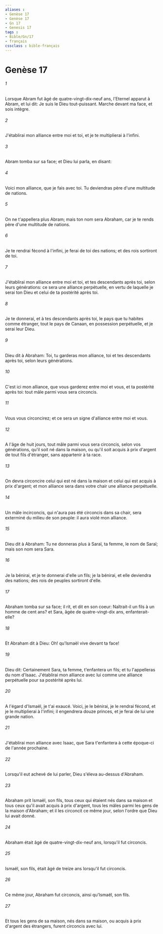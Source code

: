 ```yaml
---
aliases : 
- Genèse 17
- Genèse 17
- Gn 17
- Genesis 17
tags : 
- Bible/Gn/17
- français
cssclass : bible-français
---
```


# Genèse 17

###### 1
Lorsque Abram fut âgé de quatre-vingt-dix-neuf ans, l'Eternel apparut à Abram, et lui dit: Je suis le Dieu tout-puissant. Marche devant ma face, et sois intègre.
###### 2
J'établirai mon alliance entre moi et toi, et je te multiplierai à l'infini.
###### 3
Abram tomba sur sa face; et Dieu lui parla, en disant:
###### 4
Voici mon alliance, que je fais avec toi. Tu deviendras père d'une multitude de nations.
###### 5
On ne t'appellera plus Abram; mais ton nom sera Abraham, car je te rends père d'une multitude de nations.
###### 6
Je te rendrai fécond à l'infini, je ferai de toi des nations; et des rois sortiront de toi.
###### 7
J'établirai mon alliance entre moi et toi, et tes descendants après toi, selon leurs générations: ce sera une alliance perpétuelle, en vertu de laquelle je serai ton Dieu et celui de ta postérité après toi.
###### 8
Je te donnerai, et à tes descendants après toi, le pays que tu habites comme étranger, tout le pays de Canaan, en possession perpétuelle, et je serai leur Dieu.
###### 9
Dieu dit à Abraham: Toi, tu garderas mon alliance, toi et tes descendants après toi, selon leurs générations.
###### 10
C'est ici mon alliance, que vous garderez entre moi et vous, et ta postérité après toi: tout mâle parmi vous sera circoncis.
###### 11
Vous vous circoncirez; et ce sera un signe d'alliance entre moi et vous.
###### 12
A l'âge de huit jours, tout mâle parmi vous sera circoncis, selon vos générations, qu'il soit né dans la maison, ou qu'il soit acquis à prix d'argent de tout fils d'étranger, sans appartenir à ta race.
###### 13
On devra circoncire celui qui est né dans la maison et celui qui est acquis à prix d'argent; et mon alliance sera dans votre chair une alliance perpétuelle.
###### 14
Un mâle incirconcis, qui n'aura pas été circoncis dans sa chair, sera exterminé du milieu de son peuple: il aura violé mon alliance.
###### 15
Dieu dit à Abraham: Tu ne donneras plus à Saraï, ta femme, le nom de Saraï; mais son nom sera Sara.
###### 16
Je la bénirai, et je te donnerai d'elle un fils; je la bénirai, et elle deviendra des nations; des rois de peuples sortiront d'elle.
###### 17
Abraham tomba sur sa face; il rit, et dit en son coeur: Naîtrait-il un fils à un homme de cent ans? et Sara, âgée de quatre-vingt-dix ans, enfanterait-elle?
###### 18
Et Abraham dit à Dieu: Oh! qu'Ismaël vive devant ta face!
###### 19
Dieu dit: Certainement Sara, ta femme, t'enfantera un fils; et tu l'appelleras du nom d'Isaac. J'établirai mon alliance avec lui comme une alliance perpétuelle pour sa postérité après lui.
###### 20
A l'égard d'Ismaël, je t'ai exaucé. Voici, je le bénirai, je le rendrai fécond, et je le multiplierai à l'infini; il engendrera douze princes, et je ferai de lui une grande nation.
###### 21
J'établirai mon alliance avec Isaac, que Sara t'enfantera à cette époque-ci de l'année prochaine.
###### 22
Lorsqu'il eut achevé de lui parler, Dieu s'éleva au-dessus d'Abraham.
###### 23
Abraham prit Ismaël, son fils, tous ceux qui étaient nés dans sa maison et tous ceux qu'il avait acquis à prix d'argent, tous les mâles parmi les gens de la maison d'Abraham; et il les circoncit ce même jour, selon l'ordre que Dieu lui avait donné.
###### 24
Abraham était âgé de quatre-vingt-dix-neuf ans, lorsqu'il fut circoncis.
###### 25
Ismaël, son fils, était âgé de treize ans lorsqu'il fut circoncis.
###### 26
Ce même jour, Abraham fut circoncis, ainsi qu'Ismaël, son fils.
###### 27
Et tous les gens de sa maison, nés dans sa maison, ou acquis à prix d'argent des étrangers, furent circoncis avec lui.
